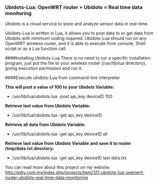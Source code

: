 ### Ubidots-Lua: OpenWRT router + Ubidots = Real time data monitoring
Ubidots is a cloud service to store and analyze sensor data in real-time.

Ubidots-Lua is written in Lua, it allows you to post data to or get data from Ubidots with minimum coding required. Ubidots-Lua should run on any OpenWRT wireless router, and it is able to execute from console, Shell script or as a Lua function call.

####Installing Ubidots-Lua
There is no need to run a specific installation program, just put the file to your wireless router (/usr/lib/lua directory), giving execution permission and run it.

####Execute ubidots-Lua from command-line interpreter

**This will post a value of 100 to your Ubidots Variable:**
* /usr/lib/lua/ubidots.lua -post api_key deviceID 100

**Retrieve last value from Ubidots Variable:**
* /usr/lib/lua/ubidots.lua -get api_key deviceID

**Retrieve all data from Ubidots Variable:**
* /usr/lib/lua/ubidots.lua -get api_key deviceID all

**Retrieve last value from Ubidots Variable and save it to router /tmp/data.txt directory:**
* /usr/lib/lua/ubidots.lua -get api_key deviceID last data.txt


You can read more about this project on my website. http://ediy.com.my/index.php/projects/item/121-ubidots-lua-openwrt-router-ubidots-real-time-data-monitoring

